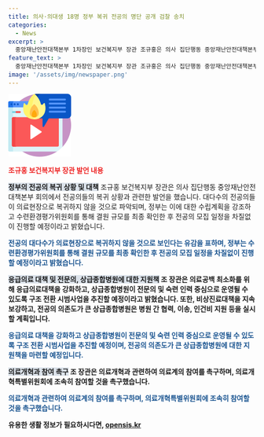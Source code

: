 ```yaml
---
title: 의사·의대생 18명 정부 복귀 전공의 명단 공개 검찰 송치
categories:
  - News
excerpt: >
  중앙재난안전대책본부 1차장인 보건복지부 장관 조규홍은 의사 집단행동 중앙재난안전대책본부 회의에서 전공의 복귀 문제에 대해 발언했다. 대다수 전공의들이 의료현장으로 복귀하지 않을 것으로 예상되며, 정부는 수련환경평가위원회를 통해 결원 규모를 확인한 뒤 전공의 모집 일정을 진행할 예정이라고 설명했다. 또한, 전공의들을 독려하고 의료시스템을 개선하기 위해 다양한 조치들을 취할 것을 강조했다. 또한, 온라인상에 전공의 명단을 공개하는 행위에 가담한 18명의 의사와 의대생이 검찰에 넘겨졌다고 밝혔다.
feature_text: >
  중앙재난안전대책본부 1차장인 보건복지부 장관 조규홍은 의사 집단행동 중앙재난안전대책본부 회의에서 전공의 복귀 문제에 대해 발언했다. 대다수 전공의들이 의료현장으로 복귀하지 않을 것으로 예상되며, 정부는 수련환경평가위원회를 통해 결원 규모를 확인한 뒤 전공의 모집 일정을 진행할 예정이라고 설명했다. 또한, 전공의들을 독려하고 의료시스템을 개선하기 위해 다양한 조치들을 취할 것을 강조했다. 또한, 온라인상에 전공의 명단을 공개하는 행위에 가담한 18명의 의사와 의대생이 검찰에 넘겨졌다고 밝혔다.
image: '/assets/img/newspaper.png'
---
```


<p><img src="/assets/img/news.png" alt="rentncar 속보" /></p>

<p><b><span style="color: #ee2323;">조규홍 보건복지부 장관 발언 내용</span></b></p>

<p><b><span style="background-color: #21538527;">정부의 전공의 복귀 상황 및 대책</span></b>
조규홍 보건복지부 장관은 의사 집단행동 중앙재난안전대책본부 회의에서 전공의들의 복귀 상황과 관련한 발언을 했습니다. 대다수의 전공의들이 의료현장으로 복귀하지 않을 것으로 파악되며, 정부는 이에 대한 수립계획을 강조하고 수련환경평가위원회를 통해 결원 규모를 최종 확인한 후 전공의 모집 일정을 차질없이 진행할 예정이라고 밝혔습니다.</p>

<p><b><span style="color: #1a5490;">전공의 대다수가 의료현장으로 복귀하지 않을 것으로 보인다는 유감을 표하며, 정부는 수련환경평가위원회를 통해 결원 규모를 최종 확인한 후 전공의 모집 일정을 차질없이 진행할 예정이라고 밝혔습니다.</span><b></p>

<p><b><span style="background-color: #21538527;">응급의료 대책 및 전문의, 상급종합병원에 대한 지원책</span></b>
조 장관은 의료공백 최소화를 위해 응급의료대책을 강화하고, 상급종합병원이 전문의 및 숙련 인력 중심으로 운영될 수 있도록 구조 전환 시범사업을 추진할 예정이라고 밝혔습니다. 또한, 비상진료대책을 지속 보강하고, 전공의 의존도가 큰 상급종합병원은 병원 간 협력, 이송, 인건비 지원 등을 실시할 계획입니다.</p>

<p><b><span style="color: #1a5490;">응급의료 대책을 강화하고 상급종합병원이 전문의 및 숙련 인력 중심으로 운영될 수 있도록 구조 전환 시범사업을 추진할 예정이며, 전공의 의존도가 큰 상급종합병원에 대한 지원책을 마련할 예정입니다.</span></b></p>

<p><b><span style="background-color: #21538527;">의료개혁과 참여 촉구</span></b>
조 장관은 의료개혁과 관련하여 의료계의 참여를 촉구하며, 의료개혁특별위원회에 조속히 참여할 것을 촉구했습니다.</p>

<p><b><span style="color: #1a5490;">의료개혁과 관련하여 의료계의 참여를 촉구하며, 의료개혁특별위원회에 조속히 참여할 것을 촉구했습니다.</span></b></p>
유용한 생활 정보가 필요하시다면, <a href="https://opensis.kr" rel="dofollow">opensis.kr</a>


